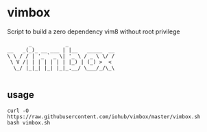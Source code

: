 # vimbox

Script to build a zero dependency vim8 without root privilege

```shell
       _           _               
__   _(_)_ __ ___ | |__   _____  __
\ \ / / | '_ ` _ \| '_ \ / _ \ \/ /
 \ V /| | | | | | | |_) | (_) >  < 
  \_/ |_|_| |_| |_|_.__/ \___/_/\_\
                                   
```        

## usage
```shell
curl -O https://raw.githubusercontent.com/iohub/vimbox/master/vimbox.sh
bash vimbox.sh
```

